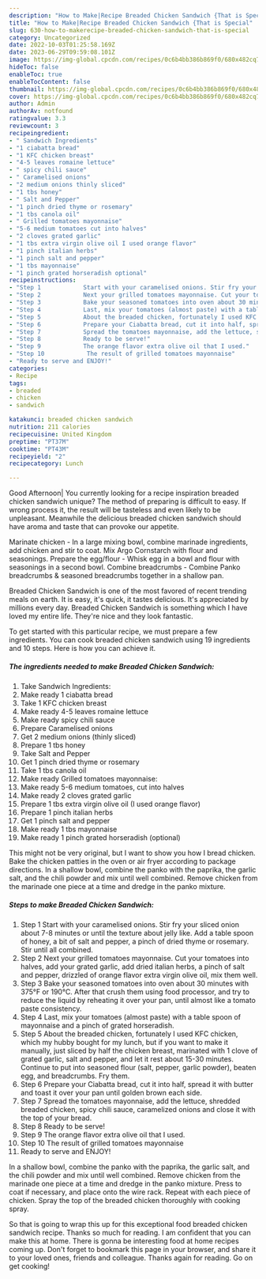 ```yaml
---
description: "How to Make|Recipe Breaded Chicken Sandwich {That is Special"
title: "How to Make|Recipe Breaded Chicken Sandwich {That is Special"
slug: 630-how-to-makerecipe-breaded-chicken-sandwich-that-is-special
category: Uncategorized
date: 2022-10-03T01:25:58.169Z
date: 2023-06-29T09:59:08.101Z
image: https://img-global.cpcdn.com/recipes/0c6b4bb386b869f0/680x482cq70/breaded-chicken-sandwich-recipe-main-photo.jpg
hideToc: false
enableToc: true
enableTocContent: false
thumbnail: https://img-global.cpcdn.com/recipes/0c6b4bb386b869f0/680x482cq70/breaded-chicken-sandwich-recipe-main-photo.jpg
cover: https://img-global.cpcdn.com/recipes/0c6b4bb386b869f0/680x482cq70/breaded-chicken-sandwich-recipe-main-photo.jpg
author: Admin
authorAv: notfound
ratingvalue: 3.3
reviewcount: 3
recipeingredient:
- " Sandwich Ingredients"
- "1 ciabatta bread"
- "1 KFC chicken breast"
- "4-5 leaves romaine lettuce"
- " spicy chili sauce"
- " Caramelised onions"
- "2 medium onions thinly sliced"
- "1 tbs honey"
- " Salt and Pepper"
- "1 pinch dried thyme or rosemary"
- "1 tbs canola oil"
- " Grilled tomatoes mayonnaise"
- "5-6 medium tomatoes cut into halves"
- "2 cloves grated garlic"
- "1 tbs extra virgin olive oil I used orange flavor"
- "1 pinch italian herbs"
- "1 pinch salt and pepper"
- "1 tbs mayonnaise"
- "1 pinch grated horseradish optional"
recipeinstructions:
- "Step 1            Start with your caramelised onions. Stir fry your sliced onion about 7-8 minutes or until the texture about jelly like. Add a table spoon of honey, a bit of salt and pepper, a pinch of dried thyme or rosemary. Stir until all combined."
- "Step 2            Next your grilled tomatoes mayonnaise. Cut your tomatoes into halves, add your grated garlic, add dried italian herbs, a pinch of salt and pepper, drizzled of orange flavor extra virgin olive oil, mix them well."
- "Step 3            Bake your seasoned tomatoes into oven about 30 minutes with 375°F or 190°C. After that crush them using food processor, and try to reduce the liquid by reheating it over your pan, until almost like a tomato paste consistency."
- "Step 4            Last, mix your tomatoes (almost paste) with a table spoon of mayonnaise and a pinch of grated horseradish."
- "Step 5            About the breaded chicken, fortunately I used KFC chicken, which my hubby bought for my lunch, but if you want to make it manually, just sliced by half the chicken breast, marinated with 1 clove of grated garlic, salt and pepper, and let it rest about 15-30 minutes. Continue to put into seasoned flour (salt, pepper, garlic powder), beaten egg, and breadcrumbs. Fry them."
- "Step 6            Prepare your Ciabatta bread, cut it into half, spread it with butter and toast it over your pan until golden brown each side."
- "Step 7            Spread the tomatoes mayonnaise, add the lettuce, shredded breaded chicken, spicy chili sauce, caramelized onions and close it with the top of your bread."
- "Step 8            Ready to be serve!"
- "Step 9            The orange flavor extra olive oil that I used."
- "Step 10            The result of grilled tomatoes mayonnaise"
- "Ready to serve and ENJOY!"
categories:
- Recipe
tags:
- breaded
- chicken
- sandwich

katakunci: breaded chicken sandwich 
nutrition: 211 calories
recipecuisine: United Kingdom
preptime: "PT37M"
cooktime: "PT43M"
recipeyield: "2"
recipecategory: Lunch

---
```



Good Afternoon| You currently looking for a recipe inspiration breaded chicken sandwich unique? The method of preparing is difficult to easy. If wrong process it, the result will be tasteless and even likely to be unpleasant. Meanwhile the delicious breaded chicken sandwich should have aroma and taste that can provoke our appetite.





Marinate chicken - In a large mixing bowl, combine marinade ingredients, add chicken and stir to coat. Mix Argo Cornstarch with flour and seasonings. Prepare the egg/flour - Whisk egg in a bowl and flour with seasonings in a second bowl. Combine breadcrumbs - Combine Panko breadcrumbs &amp; seasoned breadcrumbs together in a shallow pan.

Breaded Chicken Sandwich is one of the most favored of recent trending meals on earth. It is easy, it's quick, it tastes delicious. It's appreciated by millions every day. Breaded Chicken Sandwich is something which I have loved my entire life. They're nice and they look fantastic.


To get started with this particular recipe, we must prepare a few ingredients. You can cook breaded chicken sandwich using 19 ingredients and 10 steps. Here is how you can achieve it.

<!--inarticleads1-->

##### The ingredients needed to make Breaded Chicken Sandwich:

1. Take  Sandwich Ingredients:
1. Make ready 1 ciabatta bread
1. Take 1 KFC chicken breast
1. Make ready 4-5 leaves romaine lettuce
1. Make ready  spicy chili sauce
1. Prepare  Caramelised onions
1. Get 2 medium onions (thinly sliced)
1. Prepare 1 tbs honey
1. Take  Salt and Pepper
1. Get 1 pinch dried thyme or rosemary
1. Take 1 tbs canola oil
1. Make ready  Grilled tomatoes mayonnaise:
1. Make ready 5-6 medium tomatoes, cut into halves
1. Make ready 2 cloves grated garlic
1. Prepare 1 tbs extra virgin olive oil (I used orange flavor)
1. Prepare 1 pinch italian herbs
1. Get 1 pinch salt and pepper
1. Make ready 1 tbs mayonnaise
1. Make ready 1 pinch grated horseradish (optional)


This might not be very original, but I want to show you how I bread chicken. Bake the chicken patties in the oven or air fryer according to package directions. In a shallow bowl, combine the panko with the paprika, the garlic salt, and the chili powder and mix until well combined. Remove chicken from the marinade one piece at a time and dredge in the panko mixture. 

<!--inarticleads2-->

##### Steps to make Breaded Chicken Sandwich:

1. Step 1            Start with your caramelised onions. Stir fry your sliced onion about 7-8 minutes or until the texture about jelly like. Add a table spoon of honey, a bit of salt and pepper, a pinch of dried thyme or rosemary. Stir until all combined.
1. Step 2            Next your grilled tomatoes mayonnaise. Cut your tomatoes into halves, add your grated garlic, add dried italian herbs, a pinch of salt and pepper, drizzled of orange flavor extra virgin olive oil, mix them well.
1. Step 3            Bake your seasoned tomatoes into oven about 30 minutes with 375°F or 190°C. After that crush them using food processor, and try to reduce the liquid by reheating it over your pan, until almost like a tomato paste consistency.
1. Step 4            Last, mix your tomatoes (almost paste) with a table spoon of mayonnaise and a pinch of grated horseradish.
1. Step 5            About the breaded chicken, fortunately I used KFC chicken, which my hubby bought for my lunch, but if you want to make it manually, just sliced by half the chicken breast, marinated with 1 clove of grated garlic, salt and pepper, and let it rest about 15-30 minutes. Continue to put into seasoned flour (salt, pepper, garlic powder), beaten egg, and breadcrumbs. Fry them.
1. Step 6            Prepare your Ciabatta bread, cut it into half, spread it with butter and toast it over your pan until golden brown each side.
1. Step 7            Spread the tomatoes mayonnaise, add the lettuce, shredded breaded chicken, spicy chili sauce, caramelized onions and close it with the top of your bread.
1. Step 8            Ready to be serve!
1. Step 9            The orange flavor extra olive oil that I used.
1. Step 10            The result of grilled tomatoes mayonnaise
1. Ready to serve and ENJOY!

In a shallow bowl, combine the panko with the paprika, the garlic salt, and the chili powder and mix until well combined. Remove chicken from the marinade one piece at a time and dredge in the panko mixture. Press to coat if necessary, and place onto the wire rack. Repeat with each piece of chicken. Spray the top of the breaded chicken thoroughly with cooking spray. 

So that is going to wrap this up for this exceptional food breaded chicken sandwich recipe. Thanks so much for reading. I am confident that you can make this at home. There is gonna be interesting food at home recipes coming up. Don't forget to bookmark this page in your browser, and share it to your loved ones, friends and colleague. Thanks again for reading. Go on get cooking!
